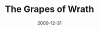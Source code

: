 ---
layout: productions
title: The Grapes of Wrath
date: 2000-12-31
opening_date: 2000-12-31
approx_date: year
featured_image:
Theatre: Players by the Sea
cast:
crew:
- Director: Michael Lipp
---